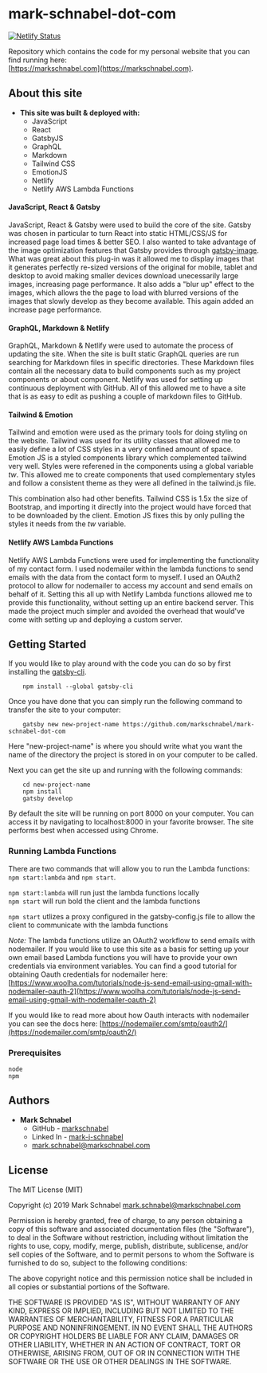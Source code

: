 # mark-schnabel-dot-com

[![Netlify Status](https://api.netlify.com/api/v1/badges/1703b17e-95a2-49fc-8688-e76c8ad0d3de/deploy-status)](https://app.netlify.com/sites/markschnabel/deploys)

Repository which contains the code for my personal website that you can find running here:<br /> [https://markschnabel.com](https://markschnabel.com).

## About this site
* **This site was built & deployed with:**
    * JavaScript
    * React
    * GatsbyJS
    * GraphQL
    * Markdown
    * Tailwind CSS
    * EmotionJS
    * Netlify
    * Netlify AWS Lambda Functions

#### JavaScript, React & Gatsby
JavaScript, React & Gatsby were used to build the core of the site. Gatsby was chosen in particular to turn React into static HTML/CSS/JS for increased page load times & better SEO. I also wanted to take advantage of the image optimization features that Gatsby provides through [gatsby-image](https://www.npmjs.com/package/gatsby-image). What was great about this plug-in was it allowed me to display images that it generates perfectly re-sized versions of the original for mobile, tablet and desktop to avoid making smaller devices download unecessarily large images, increasing page performance. It also adds a "blur up" effect to the images, which allows the the page to load with blurred versions of the images that slowly develop as they become available. This again added an increase page performance.

#### GraphQL, Markdown & Netlify
GraphQL, Markdown & Netlify were used to automate the process of updating the site. When the site is built static GraphQL queries are run searching for Markdown files in specific directories. These Markdown files contain all the necessary data to build components such as my project components or about component. Netlify was used for setting up continuous deployment with GitHub. All of this allowed me to have a site that is as easy to edit as pushing a couple of markdown files to GitHub.

#### Tailwind & Emotion
Tailwind and emotion were used as the primary tools for doing styling on the website. Tailwind was used for its utility classes that allowed me to easily define a lot of CSS styles in a very confined amount of space. Emotion JS is a styled components library which complemented tailwind very well. Styles were referened in the components using a global variable *tw*. This allowed me to create components that used complementary styles and follow a consistent theme as they were all defined in the tailwind.js file. 

This combination also had other benefits. Tailwind CSS is 1.5x the size of Bootstrap, and importing it directly into the project would have forced that to be downloaded by the client. Emotion JS fixes this by only pulling the styles it needs from the *tw* variable.

#### Netlify AWS Lambda Functions
Netlify AWS Lambda Functions were used for implementing the functionality of my contact form. I used nodemailer within the lambda functions to send emails with the data from the contact form to myself. I used an OAuth2 protocol to allow for nodemailer to access my account and send emails on behalf of it. Setting this all up with Netlify Lambda functions allowed me to provide this functionality, without setting up an entire backend server. This made the project much simpler and avoided the overhead that would've come with setting up and deploying a custom server.

## Getting Started

If you would like to play around with the code you can do so by first installing the [gatsby-cli](https://www.npmjs.com/package/gatsby-cli).

```
    npm install --global gatsby-cli
```
Once you have done that you can simply run the following command to transfer the site to your computer:
```
    gatsby new new-project-name https://github.com/markschnabel/mark-schnabel-dot-com
```
Here "new-project-name" is where you should write what you want the name of the directory the project is stored in on your computer to be called.

Next you can get the site up and running with the following commands:
```
    cd new-project-name
    npm install
    gatsby develop
```
By default the site will be running on port 8000 on your computer. You can access it by navigating to localhost:8000 in your favorite browser. The site performs best when accessed using Chrome.

### Running Lambda Functions
There are two commands that will allow you to run the Lambda functions: `npm start:lambda` and `npm start`. 

`npm start:lambda` will run just the lambda functions locally<br/>
`npm start` will run bold the client and the lambda functions

`npm start` utlizes a proxy configured in the gatsby-config.js file to allow the client to communicate with the lambda functions

*Note:* The lambda functions utilize an OAuth2 workflow to send emails with nodemailer. If you would like to use this site as a basis for setting up your own email based Lambda functions you will have to provide your own credentials via environment variables. You can find a good tutorial for obtaining Oauth credentials for nodemailer here: 
[https://www.woolha.com/tutorials/node-js-send-email-using-gmail-with-nodemailer-oauth-2](https://www.woolha.com/tutorials/node-js-send-email-using-gmail-with-nodemailer-oauth-2) 

If you would like to read more about how Oauth interacts with nodemailer you can see the docs here: [https://nodemailer.com/smtp/oauth2/](https://nodemailer.com/smtp/oauth2/)


### Prerequisites
```
node
npm
```

## Authors
* **Mark Schnabel**
    * GitHub - [markschnabel](https://github.com/markschnabel)
    * Linked In - [mark-j-schnabel](https://github.com/markschnabel)
    * [mark.schnabel@markschnabel.com](mailto:mark.schnabel@markschnabel.com)

## License

The MIT License (MIT)

Copyright (c) 2019 Mark Schnabel <mark.schnabel@markschnabel.com>

Permission is hereby granted, free of charge, to any person obtaining a copy of this software and associated documentation files (the "Software"), to deal in the Software without restriction, including without limitation the rights to use, copy, modify, merge, publish, distribute, sublicense, and/or sell copies of the Software, and to permit persons to whom the Software is furnished to do so, subject to the following conditions:

The above copyright notice and this permission notice shall be included in all copies or substantial portions of the Software.

THE SOFTWARE IS PROVIDED "AS IS", WITHOUT WARRANTY OF ANY KIND, EXPRESS OR IMPLIED, INCLUDING BUT NOT LIMITED TO THE WARRANTIES OF MERCHANTABILITY, FITNESS FOR A PARTICULAR PURPOSE AND NONINFRINGEMENT. IN NO EVENT SHALL THE AUTHORS OR COPYRIGHT HOLDERS BE LIABLE FOR ANY CLAIM, DAMAGES OR OTHER LIABILITY, WHETHER IN AN ACTION OF CONTRACT, TORT OR OTHERWISE, ARISING FROM, OUT OF OR IN CONNECTION WITH THE SOFTWARE OR THE USE OR OTHER DEALINGS IN THE SOFTWARE.